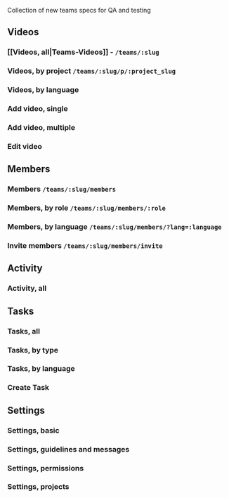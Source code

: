 Collection of new teams specs for QA and testing

## Videos

### [[Videos, all|Teams-Videos]] - `/teams/:slug`

### Videos, by project `/teams/:slug/p/:project_slug`

### Videos, by language

### Add video, single

### Add video, multiple

### Edit video


## Members

### Members `/teams/:slug/members`

### Members, by role `/teams/:slug/members/:role`

### Members, by language `/teams/:slug/members/?lang=:language`

### Invite members `/teams/:slug/members/invite`


## Activity

### Activity, all


## Tasks

### Tasks, all

### Tasks, by type

### Tasks, by language

### Create Task


## Settings

### Settings, basic

### Settings, guidelines and messages

### Settings, permissions

### Settings, projects